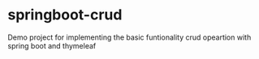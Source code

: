 # springboot-crud

Demo project for implementing the basic funtionality crud opeartion with spring boot and thymeleaf
